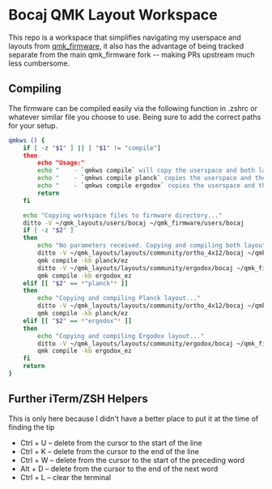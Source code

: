 # Bocaj QMK Layout Workspace

This repo is a workspace that simplifies navigating my userspace and layouts from [qmk_firmware](https://docs.qmk.fm/), it also has the advantage of being tracked separate from the main qmk_firmware fork -- making PRs upstream much less cumbersome.

## Compiling

The firmware can be compiled easily via the following function in .zshrc or whatever similar file you choose to use. Being sure to add the correct paths for your setup.

```bash
qmkws () {
    if [ -z "$1" ] || [ "$1" != "compile"]
    then
        echo "Usage:"
        echo "    - `qmkws compile` will copy the userspace and both layouts to qmk_firmware and then compile both"
        echo "    - `qmkws compile planck` copies the userspace and the planck layout to qmk_firmware and then compiles the planck/ez layout"
        echo "    - `qmkws compile ergodox` copies the userspace and the ergodox layout to qmk_firmware and then compiles the ergodox_ez layout"
        return
    fi

    echo "Copying workspace files to firmware directory..."
    ditto -V ~/qmk_layouts/users/bocaj ~/qmk_firmware/users/bocaj
    if [ -z "$2" ]
    then
        echo "No parameters received. Copying and compiling both layouts..."
        ditto -V ~/qmk_layouts/layouts/community/ortho_4x12/bocaj ~/qmk_firmware/layouts/community/ortho_4x12/bocaj
        qmk compile -kb planck/ez
        ditto -V ~/qmk_layouts/layouts/community/ergodox/bocaj ~/qmk_firmware/layouts/community/ergodox/bocaj
        qmk compile -kb ergodox_ez
    elif [[ "$2" == *"planck"* ]]
    then
        echo "Copying and compiling Planck layout..."
        ditto -V ~/qmk_layouts/layouts/community/ortho_4x12/bocaj ~/qmk_firmware/layouts/community/ortho_4x12/bocaj
        qmk compile -kb planck/ez
    elif [[ "$2" == *"ergodox"* ]]
    then
        echo "Copying and compiling Ergodox layout..."
        ditto -V ~/qmk_layouts/layouts/community/ergodox/bocaj ~/qmk_firmware/layouts/community/ergodox/bocaj
        qmk compile -kb ergodox_ez
    fi
    return
}
```

## Further iTerm/ZSH Helpers

This is only here because I didn't have a better place to put it at the time of finding the tip

- Ctrl + U – delete from the cursor to the start of the line
- Ctrl + K – delete from the cursor to the end of the line
- Ctrl + W – delete from the cursor to the start of the preceding word
- Alt + D – delete from the cursor to the end of the next word
- Ctrl + L – clear the terminal
